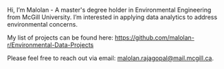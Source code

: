 Hi, I’m Malolan - A master's degree holder in Environmental Engineering from McGill University. I’m interested in applying data analytics to address environmental concerns.

My list of projects can be found here: https://github.com/malolan-r/Environmental-Data-Projects 

Please feel free to reach out via email: malolan.rajagopal@mail.mcgill.ca.

<!---
malolan-r/malolan-r is a ✨ special ✨ repository because its `README.md` (this file) appears on your GitHub profile.
You can click the Preview link to take a look at your changes.
--->
